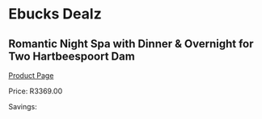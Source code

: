 
# Ebucks Dealz
## Romantic Night Spa with Dinner & Overnight for Two Hartbeespoort Dam
[Product Page](https://www.ebucks.com/web/shop/productSelected.do?prodId=315082447&catId=336131644)

Price: R3369.00

Savings: 


	